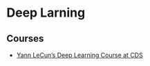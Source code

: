 # Deep Larning

## Courses

* [Yann LeCun’s Deep Learning Course at CDS](https://cds.nyu.edu/deep-learning/)


